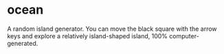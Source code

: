 # ocean
A random island generator. You can move the black square with the arrow keys and explore a relatively island-shaped island, 100% computer-generated.

